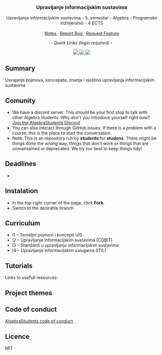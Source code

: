 <div align="center">
	<h3 align="center">Upravljanje informacijskim sustavima</h3>
	<p align="center">
		Upravljanje informacijskim sustavima - 5. semestar - Algebra - Programsko Inžinjerstvo - 4 ECTS
		<br />
		<br />
		<a href="https://github.com/AlgebraStudentCollab/upravljanje-informacijskim-sustavima/issues">
			Notes
		</a>
		<span> · </span>
		<a href="https://github.com/AlgebraStudentCollab/upravljanje-informacijskim-sustavima/issues">
			Report Bug
		</a>
		<span> · </span>
		<a  href="https://github.com/AlgebraStudentCollab/upravljanje-informacijskim-sustavima/issues">
			Request Feature
		</a>
	</p>
</div>

<div align='center'>
	<p align="center"><em>- Quick Links (login required) -</em></p>
	<a href="https://student.racunarstvo.hr/digitalnareferada/#/predmet/3374">
	<img src='https://img.shields.io/badge/infoeduka-blue?style=for-the-badge'>
	</a>
	<a  href="https://student.racunarstvo.hr/digitalnareferada/#/ocjene">
	<img src='https://img.shields.io/badge/points-green?style=for-the-badge'>
	</a>
	<a  href="https://student.racunarstvo.hr/digitalnareferada/#/prisustva">
	<img src='https://img.shields.io/badge/attendence-red?style=for-the-badge'>
	</a>
</div>

## Summary

Usvajanje pojmova, koncepata, znanja i vještina upravljanja informacijskim sustavima


## Comunity

- We have a discord server. This should be your first stop to talk with other Algebra students. Why don't you introduce yourself right now? [Join the AlgebraStudents Discord](https://discord.gg/[]).
- You can also interact through GitHub issues. If there is a problem with a course, this is the place to start the conversation.
- Note: This is an repository run by **students** for **studens**. There might be things done the wrong way, things that don't work or things that are unmaintained or deprecated. We try our best to keep things tidy!


## Deadlines

-


## Instalation

- In the top-right corner of the page, click **Fork**.
- Switch to the desirable branch


## Curriculum

- I1 – Temeljni pojmovi i koncepti UIS 
- I2 – Upravljanje informacijskim sustavima (COBIT) 
- I3 – Standardi u upravljanju informacijskim sustavima 
- I4 – Upravljanje informacijskim uslugama (ITIL)

## Tutorials

Links to usefull resources: 

## Project themes

## Code of conduct

[AlgebraStudents code of conduct](https://github.com/AlgebraStudentCollab/code-of-conduct).

## Licence

MIT